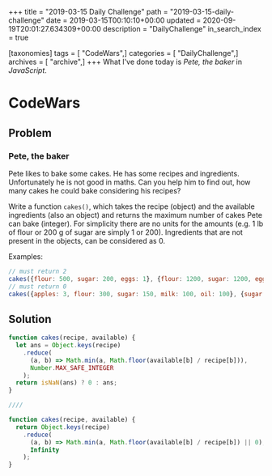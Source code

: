 +++
title = "2019-03-15 Daily Challenge"
path = "2019-03-15-daily-challenge"
date = 2019-03-15T00:10:10+00:00
updated = 2020-09-19T20:01:27.634309+00:00
description = "DailyChallenge"
in_search_index = true

[taxonomies]
tags = [ "CodeWars",]
categories = [ "DailyChallenge",]
archives = [ "archive",]
+++
What I've done today is *Pete, the baker* in *JavaScript*.

<!--more-->

# CodeWars

## Problem

### Pete, the baker

Pete likes to bake some cakes. He has some recipes and ingredients. Unfortunately he is not good in maths. Can you help him to find out, how many cakes he could bake considering his recipes?

  Write a function `cakes()`, which takes the recipe (object) and the available ingredients (also an object) and returns the maximum number of cakes Pete can bake (integer). For simplicity there are no units for the amounts (e.g. 1 lb of flour or 200 g of sugar are simply 1 or 200). Ingredients that are not present in the objects, can be considered as 0.

  Examples:

  ```javascript
  // must return 2
  cakes({flour: 500, sugar: 200, eggs: 1}, {flour: 1200, sugar: 1200, eggs: 5, milk: 200}); 
  // must return 0
  cakes({apples: 3, flour: 300, sugar: 150, milk: 100, oil: 100}, {sugar: 500, flour: 2000, milk: 2000}); 
  ```

## Solution

```js
function cakes(recipe, available) {
  let ans = Object.keys(recipe)
    .reduce(
      (a, b) => Math.min(a, Math.floor(available[b] / recipe[b])),
      Number.MAX_SAFE_INTEGER
    );
  return isNaN(ans) ? 0 : ans;
}

////

function cakes(recipe, available) {
  return Object.keys(recipe)
    .reduce(
      (a, b) => Math.min(a, Math.floor(available[b] / recipe[b]) || 0),
      Infinity
    );
}
```